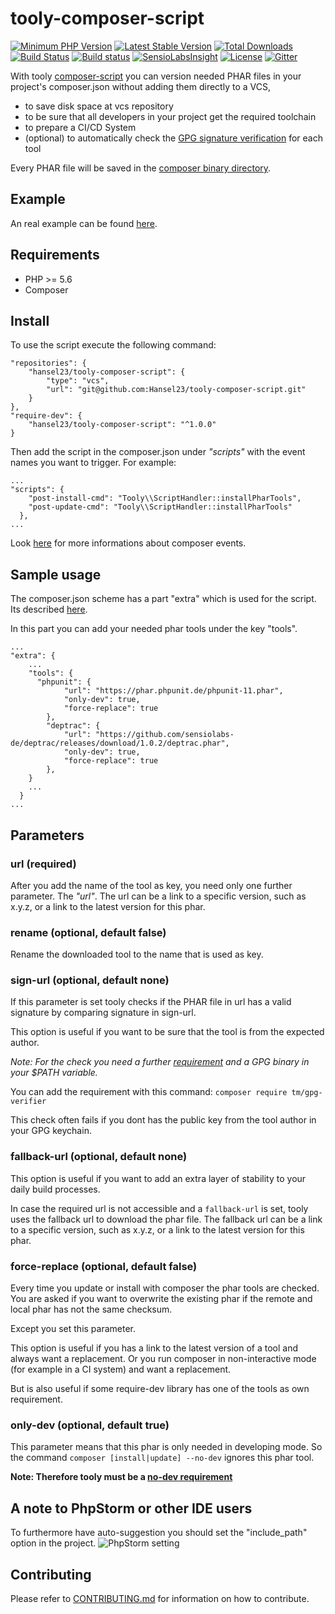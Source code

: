 # tooly-composer-script

[![Minimum PHP Version](https://img.shields.io/badge/php-%3E%3D%205.6-8892BF.svg?style=flat-square)](https://php.net/)
[![Latest Stable Version](https://poser.pugx.org/tm/tooly-composer-script/v/stable)](https://packagist.org/packages/tm/tooly-composer-script)
[![Total Downloads](https://poser.pugx.org/tm/tooly-composer-script/downloads)](https://packagist.org/packages/tm/tooly-composer-script)
[![Build Status](https://travis-ci.org/tommy-muehle/tooly-composer-script.svg?branch=master)](https://travis-ci.org/tommy-muehle/tooly-composer-script)
[![Build status](https://ci.appveyor.com/api/projects/status/l1xixknycxctd1sm?svg=true)](https://ci.appveyor.com/project/tommy-muehle/tooly-composer-script)
[![SensioLabsInsight](https://insight.sensiolabs.com/projects/d895d331-4322-4708-8924-d80c32d3fb17/mini.png)](https://insight.sensiolabs.com/projects/d895d331-4322-4708-8924-d80c32d3fb17)
[![License](https://poser.pugx.org/tm/tooly-composer-script/license)](https://packagist.org/packages/tm/tooly-composer-script)
[![Gitter](https://badges.gitter.im/tommy-muehle/tooly-composer-script.svg)](https://gitter.im/tommy-muehle/tooly-composer-script?utm_source=badge&utm_medium=badge&utm_campaign=pr-badge)

With tooly [composer-script](https://getcomposer.org/doc/articles/scripts.md) you can version needed PHAR files in your project's composer.json without adding them directly to a VCS,

* to save disk space at vcs repository
* to be sure that all developers in your project get the required toolchain
* to prepare a CI/CD System
* (optional) to automatically check the [GPG signature verification](https://www.gnupg.org/gph/en/manual/x135.html) for each tool

Every PHAR file will be saved in the [composer binary directory](https://getcomposer.org/doc/articles/vendor-binaries.md).

## Example

An real example can be found [here](composer.json#L57-L76).

## Requirements

* PHP >= 5.6
* Composer

## Install

To use the script execute the following command:

```
"repositories": {
    "hansel23/tooly-composer-script": {
        "type": "vcs",
        "url": "git@github.com:Hansel23/tooly-composer-script.git"
    }
},		
"require-dev": {
    "hansel23/tooly-composer-script": "^1.0.0"
}
```

Then add the script in the composer.json under *"scripts"* with the event names you want to trigger.
For example:

```
...
"scripts": {
    "post-install-cmd": "Tooly\\ScriptHandler::installPharTools",
    "post-update-cmd": "Tooly\\ScriptHandler::installPharTools"
  },
...
```

Look [here](https://getcomposer.org/doc/articles/scripts.md#event-names) for more informations about composer events.

## Sample usage

The composer.json scheme has a part "extra" which is used for the script.
Its described [here](https://getcomposer.org/doc/04-schema.md#extra).

In this part you can add your needed phar tools under the key "tools".

```
...
"extra": {
    ...
    "tools": {
      "phpunit": {
            "url": "https://phar.phpunit.de/phpunit-11.phar",
            "only-dev": true,
            "force-replace": true
        },
        "deptrac": {
            "url": "https://github.com/sensiolabs-de/deptrac/releases/download/1.0.2/deptrac.phar",
            "only-dev": true,
            "force-replace": true
        },
    }
    ...
  }
...
```

## Parameters

### url (required)

After you add the name of the tool as key, you need only one further parameter. The *"url"*.
The url can be a link to a specific version, such as x.y.z, or a link to the latest version for this phar.

### rename (optional, default false)

Rename the downloaded tool to the name that is used as key.

### sign-url (optional, default none)

If this parameter is set tooly checks if the PHAR file in url has a valid signature by
comparing signature in sign-url.

This option is useful if you want to be sure that the tool is from the expected author.

*Note: For the check you need a further [requirement](https://packagist.org/packages/tm/gpg-verifier) and a GPG binary in your $PATH variable.*

You can add the requirement with this command:
```composer require tm/gpg-verifier```

This check often fails if you dont has the public key from the tool author
in your GPG keychain.

### fallback-url (optional, default none)

This option is useful if you want to add an extra layer of stability to your daily build processes.

In case the required url is not accessible and a `fallback-url` is set, tooly uses the fallback url to download the phar file.
The fallback url can be a link to a specific version, such as x.y.z, or a link to the latest version for this phar.

### force-replace (optional, default false)

Every time you update or install with composer the phar tools are checked. You are asked if you want to overwrite
the existing phar if the remote and local phar has not the same checksum.

Except you set this parameter.

This option is useful if you has a link to the latest version of a tool and always want a replacement.
Or you run composer in non-interactive mode (for example in a CI system) and want a replacement.

But is also useful if some require-dev library has one of the tools as own requirement.

### only-dev (optional, default true)

This parameter means that this phar is only needed in developing mode.
So the command ```composer [install|update] --no-dev``` ignores this phar tool.

**Note: Therefore tooly must be a [no-dev requirement](https://getcomposer.org/doc/04-schema.md#require)**

## A note to PhpStorm or other IDE users

To furthermore have auto-suggestion you should set the "include_path" option in the project.
![PhpStorm setting](resources/phpstorm-setting.png)

## Contributing

Please refer to [CONTRIBUTING.md](CONTRIBUTING.md) for information on how to contribute.
